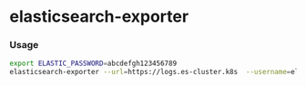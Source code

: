 # elasticsearch-exporter

### Usage

```bash
export ELASTIC_PASSWORD=abcdefgh123456789
elasticsearch-exporter --url=https://logs.es-cluster.k8s  --username=elastic --indexPrefix=filebeat-7.10.2- --clusters=cluster1-infra --clusters cluster2-infra
```